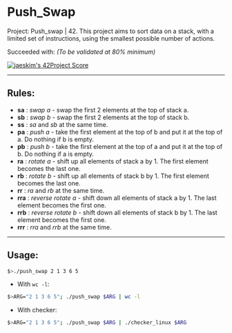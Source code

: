 # Push_Swap
Project: Push_swap | 42. This project aims to sort data on a stack, with a limited set of instructions, using
the smallest possible number of actions.

Succeeded with: _(To be validated at 80% minimum)_

[![jaeskim's 42Project Score](https://badge42.herokuapp.com/api/project/mmahias/push_swap)](https://github.com/Mmahias/badge42)

--------------------------------------------------------------------------------------------------------------------------------

## Rules:
  
  * **sa** : _swap a_ - swap the first 2 elements at the top of stack a.
  * **sb** : _swap b_ - swap the first 2 elements at the top of stack b.
  * **ss** : _sa_ and _sb_ at the same time.
  * **pa** : _push a_ - take the first element at the top of b and put it at the top of a. Do nothing if b is empty.
  * **pb** : _push b_ - take the first element at the top of a and put it at the top of b. Do nothing if a is empty.
  * **ra** : _rotate a_ - shift up all elements of stack a by 1. The first element becomes
the last one.
  * **rb** : _rotate b_ - shift up all elements of stack b by 1. The first element becomes
the last one.
  * **rr** : _ra_ and _rb_ at the same time.
  * **rra** : _reverse rotate a_ - shift down all elements of stack a by 1. The last element becomes the first one.
  * **rrb** : _reverse rotate b_ - shift down all elements of stack b by 1. The last element becomes the first one.
  * **rrr** : _rra_ and _rrb_ at the same time.

-------------------------------------------------------------------------------------------------------------------------------

## Usage:

```bash
$>./push_swap 2 1 3 6 5
```

* With ```wc -l```:

```bash
$>ARG="2 1 3 6 5"; ./push_swap $ARG | wc -l
```

* With checker:

```bash
$>ARG="2 1 3 6 5"; ./push_swap $ARG | ./checker_linux $ARG
```
